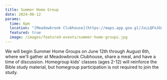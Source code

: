 ```yaml
---
title: Summer Home Group
date: 2024-06-12
params:
  time: 6pm
  location: "[Meadowbrook Clubhouse](https://maps.app.goo.gl/JxLLQFnJGyvnyyGDA)"
  featured: true
  image: /images/featured-events/summer-home-groups.jpg
---
```

We will begin Summer Home Groups on June 12th through August 6th, where we'll gather at Meadowbrook Clubhouse, share a meal, and have a time of discussion. Homegroup kids' classes (ages 2-12) will reinforce the Bible study material, but homegroup participation is not required to join the study.

<!--more-->
